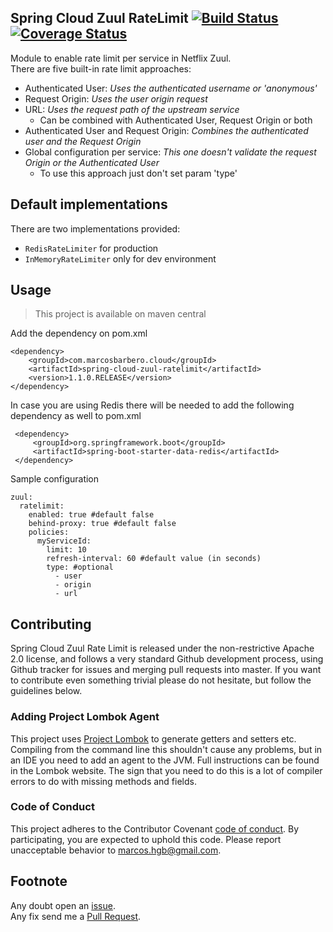 Spring Cloud Zuul RateLimit [![Build Status](https://travis-ci.org/marcosbarbero/spring-cloud-starter-zuul-ratelimit.svg?branch=master)](https://travis-ci.org/marcosbarbero/spring-cloud-starter-zuul-ratelimit) [![Coverage Status](https://coveralls.io/repos/github/marcosbarbero/spring-cloud-starter-zuul-ratelimit/badge.svg)](https://coveralls.io/github/marcosbarbero/spring-cloud-starter-zuul-ratelimit)
---
Module to enable rate limit per service in Netflix Zuul.  
There are five built-in rate limit approaches:
 - Authenticated User: *Uses the authenticated username or 'anonymous'*
 - Request Origin: *Uses the user origin request*
 - URL: *Uses the request path of the upstream service*
   - Can be combined with Authenticated User, Request Origin or both
 - Authenticated User and Request Origin: *Combines the authenticated user and the Request Origin*
 - Global configuration per service: *This one doesn't validate the request Origin or the Authenticated User*
   - To use this approach just don't set param 'type'

Default implementations
---
There are two implementations provided:  
 * `RedisRateLimiter` for production
 * `InMemoryRateLimiter` only for dev environment 


Usage
---
>This project is available on maven central

Add the dependency on pom.xml
```
<dependency>
    <groupId>com.marcosbarbero.cloud</groupId>
    <artifactId>spring-cloud-zuul-ratelimit</artifactId>
    <version>1.1.0.RELEASE</version>
</dependency>
```

In case you are using Redis there will be needed to add the following dependency as well to pom.xml
```
 <dependency>
     <groupId>org.springframework.boot</groupId>
     <artifactId>spring-boot-starter-data-redis</artifactId>
 </dependency>
```

Sample configuration
```
zuul:
  ratelimit:
    enabled: true #default false
    behind-proxy: true #default false
    policies:
      myServiceId:
        limit: 10
        refresh-interval: 60 #default value (in seconds)
        type: #optional
          - user
          - origin
          - url
```

Contributing
---
Spring Cloud Zuul Rate Limit is released under the non-restrictive Apache 2.0 license, and follows a very 
standard Github development process, using Github tracker for issues and merging pull requests into master. 
If you want to contribute even something trivial please do not hesitate, but follow the guidelines below.

### Adding Project Lombok Agent
This project uses [Project Lombok](http://projectlombok.org/features/index.html)
to generate getters and setters etc. Compiling from the command line this
shouldn't cause any problems, but in an IDE you need to add an agent
to the JVM. Full instructions can be found in the Lombok website. The
sign that you need to do this is a lot of compiler errors to do with
missing methods and fields.

### Code of Conduct
This project adheres to the Contributor Covenant 
[code of conduct](https://github.com/marcosbarbero/spring-cloud-starter-zuul-ratelimit/blob/master/docs/code-of-conduct.adoc). 
By participating, you are expected to uphold this code. Please report unacceptable behavior to marcos.hgb@gmail.com.

Footnote
---
Any doubt open an [issue](https://github.com/marcosbarbero/spring-cloud-starter-zuul-ratelimit/issues).  
Any fix send me a [Pull Request](https://github.com/marcosbarbero/spring-cloud-starter-zuul-ratelimit/pulls).
